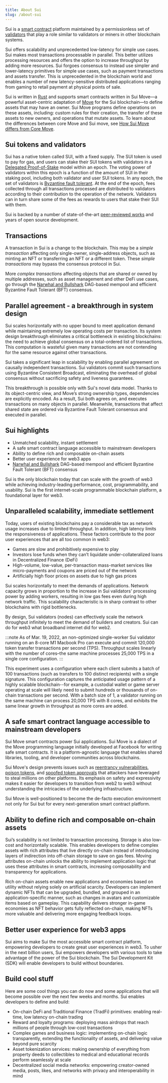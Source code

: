 ```yaml
---
title: About Sui
slug: /about-sui
---
```


Sui is a [smart contract](../../reference/sui-framework/sui-glossary.md#smart-contract) platform maintained by a permissionless set of [validators](../../reference/sui-framework/sui-glossary.md#validator) that play a role similar to validators or miners in other blockchain systems.

Sui offers scalability and unprecedented low-latency for simple use cases. Sui makes most transactions processable in parallel. This better utilizes processing resources and offers the option to increase throughput by adding more resources. Sui forgoes consensus to instead use simpler and lower-latency primitives for simple use cases, such as payment transactions and assets transfer. This is unprecedented in the blockchain world and enables a number of new latency-sensitive distributed applications ranging from gaming to retail payment at physical points of sale.

Sui is written in [Rust](https://www.rust-lang.org) and supports smart contracts written in Sui Move&mdash;a powerful asset-centric adaptation of [Move](<https://golden.com/wiki/Move_(programming_language)-MNA4DZ6>) for the Sui blockchain&mdash;to define assets that may have an owner. Sui Move programs define operations on these assets, including: custom rules for their creation, the transfer of these assets to new owners, and operations that mutate assets. To learn about the differences between core Move and Sui move, see [How Sui Move differs from Core Move](../about-sui/how-sui-move-differs.md).

## Sui tokens and validators

Sui has a native token called SUI, with a fixed supply. The SUI token is used to pay for gas, and users can stake their SUI tokens with validators in a [Delegated Proof-of-Stake](https://learn.bybit.com/blockchain/delegated-proof-of-stake-dpos/) model within an epoch. The voting power of validators within this epoch is a function of the amount of SUI in their staking pool, including both validator and user SUI tokens. In any epoch, the set of validators is [Byzantine fault tolerant](https://pmg.csail.mit.edu/papers/osdi99.pdf). At the end of the epoch, fees collected through all transactions processed are distributed to validators according to their contribution to the operation of the network. Validators can in turn share some of the fees as rewards to users that stake their SUI with them.

Sui is backed by a number of state-of-the-art [peer-reviewed works](../../reference/sui-framework//research-papers.md) and years of open source development.

## Transactions

A transaction in Sui is a change to the blockchain. This may be a _simple transaction_ affecting only single-owner, single-address objects, such as minting an NFT or transferring an NFT or a different token. These _simple transactions_ may bypass the consensus protocol in Sui.

More _complex transactions_ affecting objects that are shared or owned by multiple addresses, such as asset management and other DeFi use cases, go through the [Narwhal and Bullshark](https://github.com/MystenLabs/narwhal) DAG-based mempool and efficient Byzantine Fault Tolerant (BFT) consensus.

## Parallel agreement - a breakthrough in system design

Sui scales horizontally with no upper bound to meet application demand while maintaining extremely low operating costs per transaction. Its system design breakthrough eliminates a critical bottleneck in existing blockchains: the need to achieve global consensus on a total-ordered list of transactions. This computation is wasteful given many transactions are not contending for the same resource against other transactions.

Sui takes a significant leap in scalability by enabling parallel agreement on causally independent transactions. Sui validators commit such transactions using Byzantine Consistent Broadcast, eliminating the overhead of global consensus without sacrificing safety and liveness guarantees.

This breakthrough is possible only with Sui's novel data model. Thanks to its object-centric view, and Move’s strong ownership types, dependencies are explicitly encoded. As a result, Sui both agrees on, and executes transactions on many objects in parallel. Meanwhile, transactions that affect shared state are ordered via Byzantine Fault Tolerant consensus and executed in parallel.

## Sui highlights

- Unmatched scalability, instant settlement
- A safe smart contract language accessible to mainstream developers
- Ability to define rich and composable on-chain assets
- Better user experience for web3 apps
- [Narwhal and Bullshark](../../learn/core-concepts/consensus-engine.md) DAG-based mempool and efficient Byzantine Fault Tolerant (BFT) consensus

Sui is the only blockchain today that can scale with the growth of web3 while achieving industry-leading performance, cost, programmability, and usability. Sui is the first internet-scale programmable blockchain platform, a foundational layer for web3.

## Unparalleled scalability, immediate settlement

Today, users of existing blockchains pay a considerable tax as network usage increases due to limited throughput. In addition, high latency limits the responsiveness of applications. These factors contribute to the poor user experiences that are all too common in web3:

- Games are slow and prohibitively expensive to play
- Investors lose funds when they can’t liquidate under-collateralized loans in Decentralized Finance (DeFi)
- High-volume, low-value, per-transaction mass-market services like micro-payments and coupons are priced out of the network
- Artificially high floor prices on assets due to high gas prices

Sui scales horizontally to meet the demands of applications. Network capacity grows in proportion to the increase in Sui validators' processing power by adding workers, resulting in low gas fees even during high network traffic. This scalability characteristic is in sharp contrast to other blockchains with rigid bottlenecks.

By design, Sui validators (nodes) can effectively scale the network throughput infinitely to meet the demand of builders and creators. Sui can do for web3 what broadband internet did for web2.

:::note
As of Mar. 19, 2022, an non-optimized single-worker Sui validator running on an 8-core M1 Macbook Pro can execute and commit 120,000 token transfer transactions per second (TPS). Throughput scales linearly with the number of cores–the same machine processes 25,000 TPS in a single core configuration.
:::

This experiment uses a configuration where each client submits a batch of 100 transactions (such as transfers to 100 distinct recipients) with a single signature. This configuration captures the anticipated usage pattern of a highly scalable blockchain--for example, a custodial wallet or game server operating at scale will likely need to submit hundreds or thousands of on-chain transactions per second. With a batch size of 1, a validator running on the same machine can process 20,000 TPS with 8 cores, and exhibits the same linear growth in throughput as more cores are added.

## A safe smart contract language accessible to mainstream developers

Sui Move smart contracts power Sui applications. Sui Move is a dialect of the Move programming language initially developed at Facebook for writing safe smart contracts. It is a platform-agnostic language that enables shared libraries, tooling, and developer communities across blockchains.

Sui Move's design prevents issues such as [reentrancy vulnerabilities](<https://en.wikipedia.org/wiki/Reentrancy_(computing)>), [poison tokens](https://www.theblock.co/post/112339/creative-attacker-steals-76000-in-rune-by-giving-out-free-tokens), and [spoofed token approvals](https://www.theverge.com/2022/2/20/22943228/opensea-phishing-hack-smart-contract-bug-stolen-nft) that attackers have leveraged to steal millions on other platforms. Its emphasis on safety and expressivity makes it easier for developers to transition from web2 to web3 without understanding the intricacies of the underlying infrastructure.

Sui Move is well-positioned to become the de-facto execution environment not only for Sui but for every next-generation smart contract platform.

## Ability to define rich and composable on-chain assets

Sui’s scalability is not limited to transaction processing. Storage is also low-cost and horizontally scalable. This enables developers to define complex assets with rich attributes that live directly on-chain instead of introducing layers of indirection into off-chain storage to save on gas fees. Moving attributes on-chain unlocks the ability to implement application logic that uses these attributes in smart contracts, increasing composability and transparency for applications.

Rich on-chain assets enable new applications and economies based on utility without relying solely on artificial scarcity. Developers can implement dynamic NFTs that can be upgraded, bundled, and grouped in an application-specific manner, such as changes in avatars and customizable items based on gameplay. This capability delivers stronger in-game economies as NFT behavior gets fully reflected on-chain, making NFTs more valuable and delivering more engaging feedback loops.

## Better user experience for web3 apps

Sui aims to make Sui the most accessible smart contract platform, empowering developers to create great user experiences in web3. To usher in the next billion users, Sui empowers developers with various tools to take advantage of the power of the Sui blockchain. The Sui Development Kit (SDK) will enable developers to build without boundaries.

## Build cool stuff

Here are some cool things you can do now and some applications that will become possible over the next few weeks and months. Sui enables developers to define and build:

- On-chain DeFi and Traditional Finance (TradFi) primitives: enabling real-time, low latency on-chain trading
- Reward and loyalty programs: deploying mass airdrops that reach millions of people through low-cost transactions
- Complex games and business logic: implementing on-chain logic transparently, extending the functionality of assets, and delivering value beyond pure scarcity
- Asset tokenization services: making ownership of everything from property deeds to collectibles to medical and educational records perform seamlessly at scale
- Decentralized social media networks: empowering creator-owned media, posts, likes, and networks with privacy and interoperability in mind
